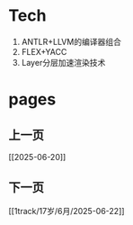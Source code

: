 # Tech
1. ANTLR+LLVM的编译器组合
2. FLEX+YACC
3. Layer分层加速渲染技术

# pages

## 上一页
[[2025-06-20]]

## 下一页
[[1track/17岁/6月/2025-06-22]]